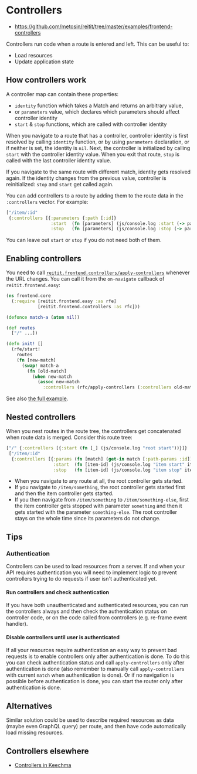 # Controllers

* https://github.com/metosin/reitit/tree/master/examples/frontend-controllers

Controllers run code when a route is entered and left. This can be useful to:

- Load resources
- Update application state

## How controllers work

A controller map can contain these properties:

* `identity` function which takes a Match and returns an arbitrary value,
* or `parameters` value, which declares which parameters should affect
controller identity
* `start` & `stop` functions, which are called with controller identity

When you navigate to a route that has a controller, controller identity
is first resolved by calling `identity` function, or by using `parameters`
declaration, or if neither is set, the identity is `nil`. Next, the controller
is initialized by calling `start` with the controller identity value.
When you exit that route, `stop` is called with the last controller identity value.

If you navigate to the same route with different match, identity gets
resolved again. If the identity changes from the previous value, controller
is reinitialized: `stop` and `start` get called again.

You can add controllers to a route by adding them to the route data in the
`:controllers` vector. For example:

```cljs
["/item/:id"
 {:controllers [{:parameters {:path [:id]}
                 :start  (fn [parameters] (js/console.log :start (-> parameters :path :id)))
                 :stop   (fn [parameters] (js/console.log :stop (-> parameters :path :id)))}]}]
```

You can leave out `start` or `stop` if you do not need both of them.

## Enabling controllers

You need to
call
[`reitit.frontend.controllers/apply-controllers`](https://cljdoc.org/d/metosin/reitit-frontend/CURRENT/api/reitit.frontend.controllers#apply-controllers) whenever
the URL changes. You can call it from the `on-navigate` callback of
`reitit.frontend.easy`:

```cljs
(ns frontend.core
  (:require [reitit.frontend.easy :as rfe]
            [reitit.frontend.controllers :as rfc]))

(defonce match-a (atom nil))

(def routes
  ["/" ...])

(defn init! []
  (rfe/start!
    routes
    (fn [new-match]
      (swap! match-a
        (fn [old-match]
          (when new-match
            (assoc new-match
              :controllers (rfc/apply-controllers (:controllers old-match) new-match))))))))
```

See also [the full example](https://github.com/metosin/reitit/tree/master/examples/frontend-controllers).

## Nested controllers

When you nest routes in the route tree, the controllers get concatenated when
route data is merged. Consider this route tree:

```cljs
["/" {:controllers [{:start (fn [_] (js/console.log "root start"))}]}
 ["/item/:id"
  {:controllers [{:params (fn [match] (get-in match [:path-params :id]))
                  :start  (fn [item-id] (js/console.log "item start" item-id))
                  :stop   (fn [item-id] (js/console.log "item stop" item-id))}]}]]

```

* When you navigate to any route at all, the root controller gets started.
* If you navigate to `/item/something`, the root controller gets started first
  and then the item controller gets started.
* If you then navigate from `/item/something` to `/item/something-else`, first
  the item controller gets stopped with parameter `something` and then it gets
  started with the parameter `something-else`. The root controller stays on the
  whole time since its parameters do not change.

## Tips

### Authentication

Controllers can be used to load resources from a server. If and when your
API requires authentication you will need to implement logic to prevent controllers
trying to do requests if user isn't authenticated yet.

#### Run controllers and check authentication

If you have both unauthenticated and authenticated resources, you can
run the controllers always and then check the authentication status
on controller code, or on the code called from controllers (e.g. re-frame event
handler).

#### Disable controllers until user is authenticated

If all your resources require authentication an easy way to prevent bad
requests is to enable controllers only after authentication is done.
To do this you can check authentication status and call `apply-controllers`
only after authentication is done (also remember to manually call `apply-controllers`
with current `match` when authentication is done). Or if no navigation is possible
before authentication is done, you can start the router only after
authentication is done.

## Alternatives

Similar solution could be used to describe required resources as data (maybe
even GraphQL query) per route, and then have code automatically load
missing resources.

## Controllers elsewhere

* [Controllers in Keechma](https://keechma.com/guides/controllers/)
